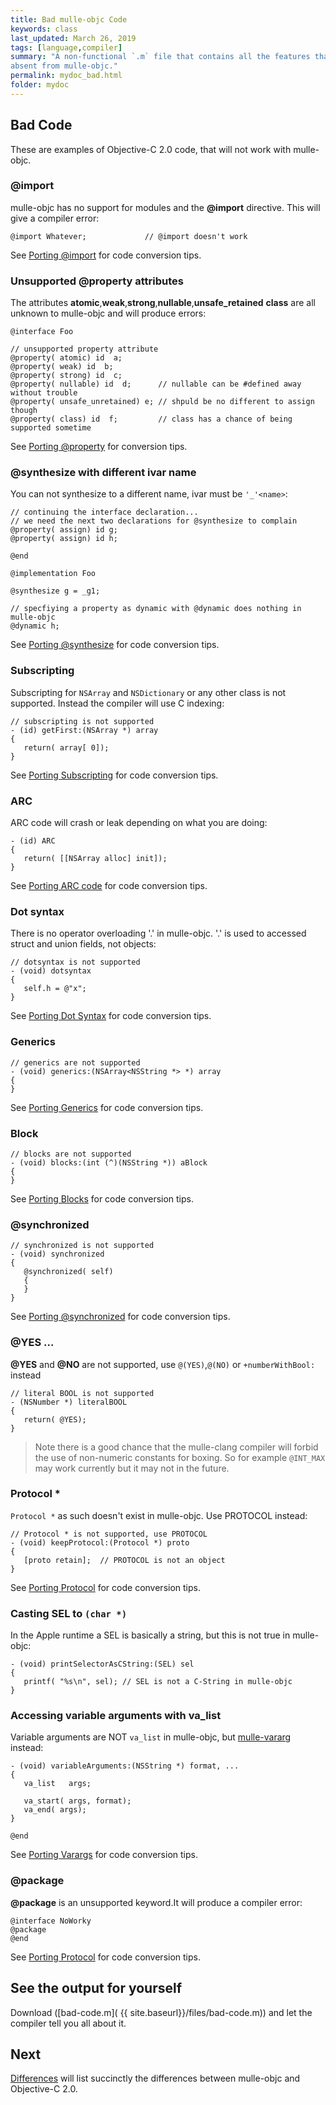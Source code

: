 ```yaml
---
title: Bad mulle-objc Code
keywords: class
last_updated: March 26, 2019
tags: [language,compiler]
summary: "A non-functional `.m` file that contains all the features that are
absent from mulle-objc."
permalink: mydoc_bad.html
folder: mydoc
---
```




## Bad Code

These are examples of Objective-C 2.0 code, that will not work with mulle-objc.


### @import

mulle-objc has no support for modules and the **@import** directive. This will
give a compiler error:

``` objc
@import Whatever;             // @import doesn't work
```

See [Porting @import](mydoc_modules.html) for code conversion tips.


### Unsupported @property attributes

The attributes **atomic**,**weak**,**strong**,**nullable**,**unsafe_retained**
**class** are all unknown to mulle-objc and will produce errors:

``` objc
@interface Foo

// unsupported property attribute
@property( atomic) id  a;
@property( weak) id  b;
@property( strong) id  c;
@property( nullable) id  d;      // nullable can be #defined away without trouble
@property( unsafe_unretained) e; // shpuld be no different to assign though
@property( class) id  f;         // class has a chance of being supported sometime

```

See [Porting @property](mydoc_property.html) for conversion tips.


### @synthesize with different ivar name

You can not synthesize to a different name, ivar must be `'_'<name>`:


``` objc
// continuing the interface declaration...
// we need the next two declarations for @synthesize to complain
@property( assign) id g;
@property( assign) id h;

@end

@implementation Foo

@synthesize g = _g1;

// specfiying a property as dynamic with @dynamic does nothing in mulle-objc
@dynamic h;
```

See [Porting @synthesize](mydoc_synthesize.html) for code conversion tips.


### Subscripting

Subscripting for `NSArray` and `NSDictionary` or any other class is not
supported. Instead the compiler will use C indexing:

``` objc
// subscripting is not supported
- (id) getFirst:(NSArray *) array
{
   return( array[ 0]);
}
```

See [Porting Subscripting](mydoc_subscripting.html) for code conversion tips.


### ARC

ARC code will crash or leak depending on what you are doing:


``` objc
- (id) ARC
{
   return( [[NSArray alloc] init]);
}
```

See [Porting ARC code](mydoc_arc.html) for code conversion tips.

### Dot syntax

There is no operator overloading '.' in mulle-objc. '.' is used to accessed
struct and union fields, not objects:

``` objc
// dotsyntax is not supported
- (void) dotsyntax
{
   self.h = @"x";
}

```

See [Porting Dot Syntax](mydoc_dotsyntax.html) for code conversion tips.


### Generics

``` objc
// generics are not supported
- (void) generics:(NSArray<NSString *> *) array
{
}
```

See [Porting Generics](mydoc_generics.html) for code conversion tips.


### Block

``` objc
// blocks are not supported
- (void) blocks:(int (^)(NSString *)) aBlock
{
}
```

See [Porting Blocks](mydoc_blocks.html) for code conversion tips.


### @synchronized

``` objc
// synchronized is not supported
- (void) synchronized
{
   @synchronized( self)
   {
   }
}
```

See [Porting @synchronized](mydoc_synchronized.html) for code conversion tips.


### @YES ...

**@YES** and **@NO** are not supported, use `@(YES)`,`@(NO)` or `+numberWithBool:` instead

``` objc
// literal BOOL is not supported
- (NSNumber *) literalBOOL
{
   return( @YES);
}
```

> Note there is a good chance that the mulle-clang compiler will forbid the use
> of non-numeric constants for boxing. So for example `@INT_MAX` may work
> currently but it may not in the future.


### Protocol *

`Protocol *` as such doesn't exist in mulle-objc. Use PROTOCOL instead:

``` objc
// Protocol * is not supported, use PROTOCOL
- (void) keepProtocol:(Protocol *) proto
{
   [proto retain];  // PROTOCOL is not an object
}
```

See [Porting Protocol](mydoc_protocol.html) for code conversion tips.


### Casting SEL to `(char *)`

In the Apple runtime a SEL is basically a string, but this is not true in
mulle-objc:

``` objc
- (void) printSelectorAsCString:(SEL) sel
{
   printf( "%s\n", sel); // SEL is not a C-String in mulle-objc
}
```

### Accessing variable arguments with va_list

Variable arguments are NOT `va_list` in mulle-objc, but
[mulle-vararg](//github.com/mulle-c/mulle-vararg) instead:

``` objc
- (void) variableArguments:(NSString *) format, ...
{
   va_list   args;

   va_start( args, format);
   va_end( args);
}

@end
```

See [Porting Varargs](mydoc_varargs.html) for code conversion tips.


### @package

**@package** is an unsupported keyword.It will produce a compiler error:

``` objc
@interface NoWorky
@package
@end
```
See [Porting Protocol](mydoc_package.html) for code conversion tips.



## See the output for yourself

Download ([bad-code.m]( {{ site.baseurl}}/files/bad-code.m)) and let the compiler tell you
all about it.


## Next

[Differences](mydoc_differences.html) will list succinctly the differences
between mulle-objc and Objective-C 2.0.
